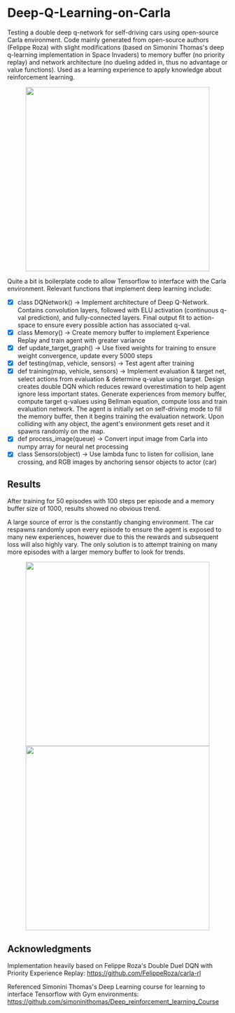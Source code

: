 # Deep-Q-Learning-on-Carla
Testing a double deep q-network for self-driving cars using open-source Carla environment. Code mainly generated from open-source authors (Felippe Roza) with slight modifications (based on Simonini Thomas's deep q-learning implementation in Space Invaders) to memory buffer (no priority replay) and network architecture (no dueling added in, thus no advantage or value functions). Used as a learning experience to apply knowledge about reinforcement learning. 

<p align="center">
  <img src="https://github.com/Ashwins9001/Deep-Q-Learning-on-Carla/blob/master/Pictures/Render.JPG" width="420"/> 

</p>

Quite a bit is boilerplate code to allow Tensorflow to interface with the Carla environment. Relevant functions that implement deep learning include:

- [x] class DQNetwork() -> Implement architecture of Deep Q-Network. Contains convolution layers, followed with ELU activation (continuous q-val prediction), and fully-connected layers. Final output fit to action-space to ensure every possible action has associated q-val. 
- [x] class Memory() -> Create memory buffer to implement Experience Replay and train agent with greater variance
- [x] def update_target_graph() -> Use fixed weights for training to ensure weight convergence, update every 5000 steps 
- [x] def testing(map, vehicle, sensors) -> Test agent after training 
- [x] def training(map, vehicle, sensors) -> Implement evaluation & target net, select actions from evaluation & determine q-value using target. Design creates double DQN which reduces reward overestimation to help agent ignore less important states. Generate experiences from memory buffer, compute target q-values using Bellman equation, compute loss and train evaluation network. The agent is initially set on self-driving mode to fill the memory buffer, then it begins training the evaluation network. Upon colliding with any object, the agent's environment gets reset and it spawns randomly on the map. 
- [x] def process_image(queue) -> Convert input image from Carla into numpy array for neural net processing   
- [x] class Sensors(object) -> Use lambda func to listen for collision, lane crossing, and RGB images by anchoring sensor objects to actor (car)

## Results
After training for 50 episodes with 100 steps per episode and a memory buffer size of 1000, results showed no obvious trend. 

A large source of error is the constantly changing environment. The car respawns randomly upon every episode to ensure the agent is exposed to many new experiences, however due to this the rewards and subsequent loss will also highly vary. The only solution is to attempt training on many more episodes with a larger memory buffer to look for trends. 

<p align="center">
  <img src="https://github.com/Ashwins9001/Deep-Q-Learning-on-Carla/blob/master/Pictures/Training_Loss.png" width="420"/> 
  <img src="https://github.com/Ashwins9001/Deep-Q-Learning-on-Carla/blob/master/Pictures/Training_Reward.png" width="420"/>
</p>

## Acknowledgments
Implementation heavily based on Felippe Roza's Double Duel DQN with Priority Experience Replay: https://github.com/FelippeRoza/carla-rl

Referenced Simonini Thomas's Deep Learning course for learning to interface Tensorflow with Gym environments: https://github.com/simoninithomas/Deep_reinforcement_learning_Course
